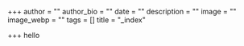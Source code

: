 +++
author = ""
author_bio = ""
date = ""
description = ""
image = ""
image_webp = ""
tags = []
title = "_index"

+++
hello